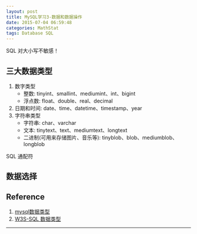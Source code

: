 ```yaml
---
layout: post
title: MySQL学习3-数据和数据操作
date: 2015-07-04 06:59:48
categories: MathStat
tags: Database SQL
---
```


SQL 对大小写不敏感！

## 三大数据类型

1. 数字类型
	- 整数: tinyint、smallint、mediumint、int、bigint
	- 浮点数: float、double、real、decimal
2. 日期和时间: date、time、datetime、timestamp、year
3. 字符串类型
	- 字符串: char、varchar
	- 文本: tinytext、text、mediumtext、longtext
	- 二进制(可用来存储图片、音乐等): tinyblob、blob、mediumblob、longblob

SQL 通配符


## 数据选择


## Reference

1. [mysql数据类型](http://www.cnblogs.com/zbseoag/archive/2013/03/19/2970004.html)
2. [W3S-SQL 数据类型](http://www.w3school.com.cn/sql/sql_datatypes.asp)

---
